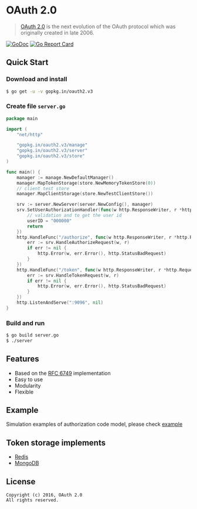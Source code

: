 OAuth 2.0
=========
>  [OAuth 2.0](http://oauth.net/2/) is the next evolution of the OAuth protocol which was originally created in late 2006.

[![GoDoc](https://godoc.org/gopkg.in/oauth2.v3?status.svg)](https://godoc.org/gopkg.in/oauth2.v3)
[![Go Report Card](https://goreportcard.com/badge/gopkg.in/oauth2.v3)](https://goreportcard.com/report/gopkg.in/oauth2.v3)

Quick Start
-----------

### Download and install

``` bash
$ go get -u -v gopkg.in/oauth2.v3
```

### Create file `server.go`

``` go
package main

import (
	"net/http"

	"gopkg.in/oauth2.v3/manage"
	"gopkg.in/oauth2.v3/server"
	"gopkg.in/oauth2.v3/store"
)

func main() {
	manager := manage.NewDefaultManager()
	manager.MapTokenStorage(store.NewMemoryTokenStore(0))
	// client test store
	manager.MapClientStorage(store.NewTestClientStore())

	srv := server.NewServer(server.NewConfig(), manager)
	srv.SetUserAuthorizationHandler(func(w http.ResponseWriter, r *http.Request) (userID string, err error) {
		// validation and to get the user id
		userID = "000000"
		return
	})
	http.HandleFunc("/authorize", func(w http.ResponseWriter, r *http.Request) {
		err := srv.HandleAuthorizeRequest(w, r)
		if err != nil {
			http.Error(w, err.Error(), http.StatusBadRequest)
		}
	})
	http.HandleFunc("/token", func(w http.ResponseWriter, r *http.Request) {
		err := srv.HandleTokenRequest(w, r)
		if err != nil {
			http.Error(w, err.Error(), http.StatusBadRequest)
		}
	})
	http.ListenAndServe(":9096", nil)
}
```

### Build and run

``` bash
$ go build server.go
$ ./server
```

Features
--------

* Based on the [RFC 6749](https://tools.ietf.org/html/rfc6749) implementation
* Easy to use
* Modularity
* Flexible

Example
-------

Simulation examples of authorization code model, please check [example](/example)

Token storage implements
------------------------

* [Redis](https://github.com/go-oauth2/redis)
* [MongoDB](https://github.com/go-oauth2/mongo)

License
-------

```
Copyright (c) 2016, OAuth 2.0
All rights reserved.
```